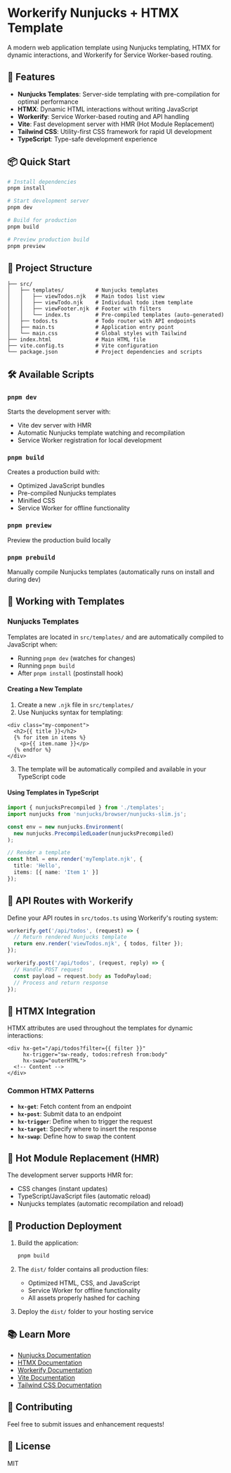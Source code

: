 # Workerify Nunjucks + HTMX Template

A modern web application template using Nunjucks templating, HTMX for dynamic interactions, and Workerify for Service Worker-based routing.

## 🚀 Features

- **Nunjucks Templates**: Server-side templating with pre-compilation for optimal performance
- **HTMX**: Dynamic HTML interactions without writing JavaScript
- **Workerify**: Service Worker-based routing and API handling
- **Vite**: Fast development server with HMR (Hot Module Replacement)
- **Tailwind CSS**: Utility-first CSS framework for rapid UI development
- **TypeScript**: Type-safe development experience

## 📦 Quick Start

```bash
# Install dependencies
pnpm install

# Start development server
pnpm dev

# Build for production
pnpm build

# Preview production build
pnpm preview
```

## 📁 Project Structure

```
├── src/
│   ├── templates/          # Nunjucks templates
│   │   ├── viewTodos.njk   # Main todos list view
│   │   ├── viewTodo.njk    # Individual todo item template
│   │   ├── viewFooter.njk  # Footer with filters
│   │   └── index.ts        # Pre-compiled templates (auto-generated)
│   ├── todos.ts            # Todo router with API endpoints
│   ├── main.ts             # Application entry point
│   └── main.css            # Global styles with Tailwind
├── index.html              # Main HTML file
├── vite.config.ts          # Vite configuration
└── package.json            # Project dependencies and scripts
```

## 🛠️ Available Scripts

### `pnpm dev`
Starts the development server with:
- Vite dev server with HMR
- Automatic Nunjucks template watching and recompilation
- Service Worker registration for local development

### `pnpm build`
Creates a production build with:
- Optimized JavaScript bundles
- Pre-compiled Nunjucks templates
- Minified CSS
- Service Worker for offline functionality

### `pnpm preview`
Preview the production build locally

### `pnpm prebuild`
Manually compile Nunjucks templates (automatically runs on install and during dev)

## 🎨 Working with Templates

### Nunjucks Templates

Templates are located in `src/templates/` and are automatically compiled to JavaScript when:
- Running `pnpm dev` (watches for changes)
- Running `pnpm build`
- After `pnpm install` (postinstall hook)

#### Creating a New Template

1. Create a new `.njk` file in `src/templates/`
2. Use Nunjucks syntax for templating:

```nunjucks
<div class="my-component">
  <h2>{{ title }}</h2>
  {% for item in items %}
    <p>{{ item.name }}</p>
  {% endfor %}
</div>
```

3. The template will be automatically compiled and available in your TypeScript code

#### Using Templates in TypeScript

```typescript
import { nunjucksPrecompiled } from './templates';
import nunjucks from 'nunjucks/browser/nunjucks-slim.js';

const env = new nunjucks.Environment(
  new nunjucks.PrecompiledLoader(nunjucksPrecompiled)
);

// Render a template
const html = env.render('myTemplate.njk', {
  title: 'Hello',
  items: [{ name: 'Item 1' }]
});
```

## 🔧 API Routes with Workerify

Define your API routes in `src/todos.ts` using Workerify's routing system:

```typescript
workerify.get('/api/todos', (request) => {
  // Return rendered Nunjucks template
  return env.render('viewTodos.njk', { todos, filter });
});

workerify.post('/api/todos', (request, reply) => {
  // Handle POST request
  const payload = request.body as TodoPayload;
  // Process and return response
});
```

## 🎯 HTMX Integration

HTMX attributes are used throughout the templates for dynamic interactions:

```nunjucks
<div hx-get="/api/todos?filter={{ filter }}"
     hx-trigger="sw-ready, todos:refresh from:body"
     hx-swap="outerHTML">
  <!-- Content -->
</div>
```

### Common HTMX Patterns

- **`hx-get`**: Fetch content from an endpoint
- **`hx-post`**: Submit data to an endpoint
- **`hx-trigger`**: Define when to trigger the request
- **`hx-target`**: Specify where to insert the response
- **`hx-swap`**: Define how to swap the content

## 🔄 Hot Module Replacement (HMR)

The development server supports HMR for:
- CSS changes (instant updates)
- TypeScript/JavaScript files (automatic reload)
- Nunjucks templates (automatic recompilation and reload)

## 🚢 Production Deployment

1. Build the application:
   ```bash
   pnpm build
   ```

2. The `dist/` folder contains all production files:
   - Optimized HTML, CSS, and JavaScript
   - Service Worker for offline functionality
   - All assets properly hashed for caching

3. Deploy the `dist/` folder to your hosting service

## 📚 Learn More

- [Nunjucks Documentation](https://mozilla.github.io/nunjucks/)
- [HTMX Documentation](https://htmx.org/)
- [Workerify Documentation](https://github.com/anthonny/workerify)
- [Vite Documentation](https://vitejs.dev/)
- [Tailwind CSS Documentation](https://tailwindcss.com/)

## 🤝 Contributing

Feel free to submit issues and enhancement requests!

## 📄 License

MIT